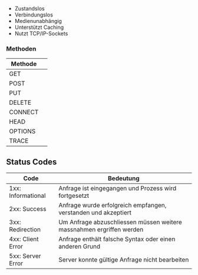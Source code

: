 - Zustandslos
- Verbindungslos
- Medienunabhängig
- Unterstützt Caching
- Nutzt TCP/IP-Sockets
### Methoden

| Methode |     |
| ------- | --- |
| GET     |     |
| POST    |     |
| PUT     |     |
| DELETE  |     |
| CONNECT |     |
| HEAD    |     |
| OPTIONS |     |
| TRACE   |     |

## Status Codes

| Code               | Bedeutung                                                            |
| ------------------ | -------------------------------------------------------------------- |
| 1xx: Informational | Anfrage ist eingegangen und Prozess wird fortgesetzt                 |
| 2xx: Success       | Anfrage wurde erfolgreich empfangen, verstanden und akzeptiert       |
| 3xx: Redirection   | Um Anfrage abzuschliessen müssen weitere massnahmen ergriffen werden |
| 4xx: Client Error  | Anfrage enthält falsche Syntax oder einen anderen Grund              |
| 5xx: Server Error  | Server konnte gültige Anfrage nicht bearbeiten                       |
